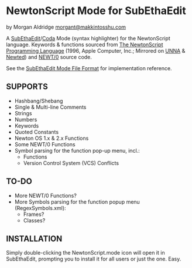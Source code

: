 NewtonScript Mode for SubEthaEdit
=================================

by Morgan Aldridge <morgant@makkintosshu.com>

A [SubEthaEdit](http://codingmonkeys.de/subethaedit/)/[Coda](http://panic.com/coda/) Mode (syntax highlighter) for the NewtonScript language. Keywords & functions sourced from [The NewtonScript 
Programming Language](http://manuals.info.apple.com/en_US/NewtonScriptProgramLanguage.PDF) (1996, Apple Computer, Inc.; Mirrored on [UNNA](http://www.unna.org/unna/development/documentation/NewtonScriptProgramLanguage.pdf) & [Newted](http://www.newted.org/download/manuals/NewtonScriptProgramLanguage.pdf)) and [NEWT/0](http://trac.so-kukan.com/newt/) source code.

See the [SubEthaEdit Mode File Format](http://codingmonkeys.de/subethaedit/mode.html) for implementation reference.

SUPPORTS
--------

* Hashbang/Shebang
* Single & Multi-line Comments
* Strings
* Numbers
* Keywords
* Quoted Constants
* Newton OS 1.x & 2.x Functions
* Some NEWT/0 Functions
* Symbol parsing for the function pop-up menu, incl.:
  * Functions
  * Version Control System (VCS) Conflicts

TO-DO
-----

* More NEWT/0 Functions?
* More Symbols parsing for the function popup menu (RegexSymbols.xml):
  * Frames?
  * Classes?

INSTALLATION
------------

Simply double-clicking the NewtonScript.mode icon will open it in SubEthaEdit, prompting you to install it for all users or just the one. Easy.
